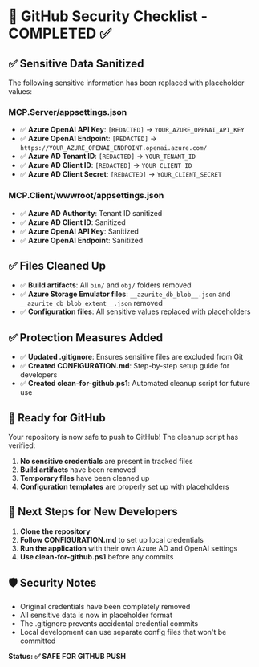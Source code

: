 # 🔐 GitHub Security Checklist - COMPLETED ✅

## ✅ Sensitive Data Sanitized

The following sensitive information has been replaced with placeholder values:

### MCP.Server/appsettings.json
- ✅ **Azure OpenAI API Key**: `[REDACTED]` → `YOUR_AZURE_OPENAI_API_KEY`
- ✅ **Azure OpenAI Endpoint**: `[REDACTED]` → `https://YOUR_AZURE_OPENAI_ENDPOINT.openai.azure.com/`
- ✅ **Azure AD Tenant ID**: `[REDACTED]` → `YOUR_TENANT_ID`
- ✅ **Azure AD Client ID**: `[REDACTED]` → `YOUR_CLIENT_ID`
- ✅ **Azure AD Client Secret**: `[REDACTED]` → `YOUR_CLIENT_SECRET`

### MCP.Client/wwwroot/appsettings.json
- ✅ **Azure AD Authority**: Tenant ID sanitized
- ✅ **Azure AD Client ID**: Sanitized
- ✅ **Azure OpenAI API Key**: Sanitized
- ✅ **Azure OpenAI Endpoint**: Sanitized

## ✅ Files Cleaned Up

- ✅ **Build artifacts**: All `bin/` and `obj/` folders removed
- ✅ **Azure Storage Emulator files**: `__azurite_db_blob__.json` and `__azurite_db_blob_extent__.json` removed
- ✅ **Configuration files**: All sensitive values replaced with placeholders

## ✅ Protection Measures Added

- ✅ **Updated .gitignore**: Ensures sensitive files are excluded from Git
- ✅ **Created CONFIGURATION.md**: Step-by-step setup guide for developers
- ✅ **Created clean-for-github.ps1**: Automated cleanup script for future use

## 🚀 Ready for GitHub

Your repository is now safe to push to GitHub! The cleanup script has verified:

1. **No sensitive credentials** are present in tracked files
2. **Build artifacts** have been removed
3. **Temporary files** have been cleaned up
4. **Configuration templates** are properly set up with placeholders

## 📝 Next Steps for New Developers

1. **Clone the repository**
2. **Follow CONFIGURATION.md** to set up local credentials
3. **Run the application** with their own Azure AD and OpenAI settings
4. **Use clean-for-github.ps1** before any commits

## 🛡️ Security Notes

- Original credentials have been completely removed
- All sensitive data is now in placeholder format
- The .gitignore prevents accidental credential commits
- Local development can use separate config files that won't be committed

**Status: ✅ SAFE FOR GITHUB PUSH**

